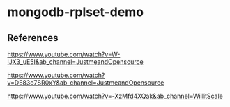 # mongodb-rplset-demo

## References

https://www.youtube.com/watch?v=W-lJX3_uE5I&ab_channel=JustmeandOpensource

https://www.youtube.com/watch?v=DE83o7SR0xY&ab_channel=JustmeandOpensource

https://www.youtube.com/watch?v=-XzMfd4XQak&ab_channel=WillitScale

